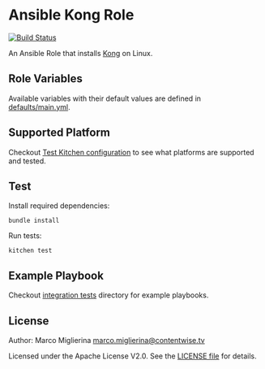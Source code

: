 # Ansible Kong Role
[![Build Status](https://travis-ci.org/ContentWise/ansible-kong.svg?branch=master)](https://travis-ci.org/ContentWise/ansible-kong)

An Ansible Role that installs [Kong](https://getkong.org) on Linux.

## Role Variables

Available variables with their default values are defined in [defaults/main.yml](defaults/main.yml).

## Supported Platform

Checkout [Test Kitchen configuration](.kitchen.yml) to see what platforms are supported and tested.

## Test

Install required dependencies:

	bundle install

Run tests:

	kitchen test

## Example Playbook

Checkout [integration tests](test/integration) directory for example playbooks.

## License

Author: Marco Miglierina <marco.miglierina@contentwise.tv>

Licensed under the Apache License V2.0. See the [LICENSE file](LICENSE) for details.

